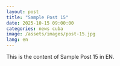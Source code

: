 ```yaml
---
layout: post
title: "Sample Post 15"
date: 2025-10-15 09:00:00
categories: news cuba
image: /assets/images/post-15.jpg
lang: en
---
```


This is the content of Sample Post 15 in EN.
